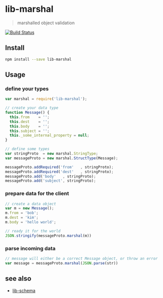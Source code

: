 # lib-marshal

> marshalled object validation

[![Build Status](https://travis-ci.org/groundwater/node-lib-marshal.svg?branch=master)](https://travis-ci.org/groundwater/node-lib-marshal)

## Install

```bash
npm install --save lib-marshal
```

## Usage

### define your types

```javascript
var marshal = require('lib-marshal');

// create your data type
function Message() {
  this.from    = '';
  this.dest    = '';
  this.body    = '';
  this.subject = '';
  this._some_internal_property = null;
}

// define some types
var stringProto  = new marshal.StringType;
var messageProto = new marshal.StructType(Message);

messageProto.addRequired('from'   , stringProto);
messageProto.addRequired('dest'   , stringProto);
messageProto.add('body'   , stringProto);
messageProto.add('subject', stringProto);
```

### prepare data for the client

```javascript
// create a data object
var m = new Message();
m.from = 'bob';
m.dest = 'kim';
m.body = 'hello world';

// ready it for the world
JSON.stringify(messageProto.marshal(m))
```

### parse incoming data

```javascript
// message will either be a correct Message object, or throw an error
var message = messageProto.marshal(JSON.parse(str))
```

## see also

- [lib-schema](https://www.npmjs.org/package/lib-schema)
